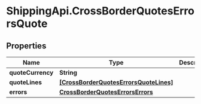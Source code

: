 # ShippingApi.CrossBorderQuotesErrorsQuote

## Properties

Name | Type | Description | Notes
------------ | ------------- | ------------- | -------------
**quoteCurrency** | **String** |  | [optional] 
**quoteLines** | [**[CrossBorderQuotesErrorsQuoteLines]**](CrossBorderQuotesErrorsQuoteLines.md) |  | [optional] 
**errors** | [**CrossBorderQuotesErrorsErrors**](CrossBorderQuotesErrorsErrors.md) |  | [optional] 


